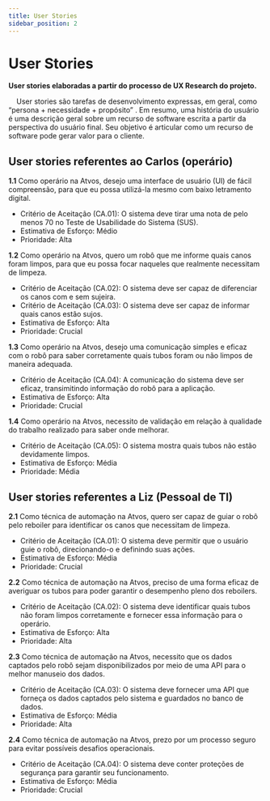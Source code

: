 ```yaml
---
title: User Stories
sidebar_position: 2
---
```


# User Stories

**User stories elaboradas a partir do processo de UX Research do projeto.**

&nbsp;&nbsp;&nbsp;&nbsp;User stories são tarefas de desenvolvimento expressas, em geral, como “persona + necessidade + propósito” . Em resumo, uma história do usuário é uma descrição geral sobre um recurso de software escrita a partir da perspectiva do usuário final. Seu objetivo é articular como um recurso de software pode gerar valor para o cliente.

## User stories referentes ao Carlos (operário)

**1.1** Como operário na Atvos, desejo uma interface de usuário (UI) de fácil compreensão, para que eu possa utilizá-la mesmo com baixo letramento digital.
- Critério de Aceitação (CA.01): O sistema deve tirar uma nota de pelo menos 70 no Teste de Usabilidade do Sistema (SUS).
- Estimativa de Esforço: Médio
- Prioridade: Alta

**1.2** Como operário na Atvos, quero um robô que me informe quais canos foram limpos, para que eu possa focar naqueles que realmente necessitam de limpeza. 
- Critério de Aceitação (CA.02): O sistema deve ser capaz de diferenciar os canos com e sem sujeira.
- Critério de Aceitação (CA.03): O sistema deve ser capaz de informar quais canos estão sujos.
- Estimativa de Esforço: Alta
- Prioridade: Crucial

**1.3** Como operário na Atvos, desejo uma comunicação simples e eficaz com o robô para saber corretamente quais tubos foram ou não limpos de maneira adequada.
- Critério de Aceitação (CA.04): A comunicação do sistema deve ser eficaz, transimitindo informação do robô para a aplicação.
- Estimativa de Esforço: Alta
- Prioridade: Crucial

**1.4** Como operário na Atvos, necessito de validação em relação à qualidade do trabalho realizado para saber onde melhorar.
- Critério de Aceitação (CA.05): O sistema mostra quais tubos não estão devidamente limpos.
- Estimativa de Esforço: Média
- Prioridade: Média

## User stories referentes a Liz (Pessoal de TI)

**2.1** Como técnica de automação na Atvos, quero ser capaz de guiar o robô pelo reboiler para identificar os canos que necessitam de limpeza.
- Critério de Aceitação (CA.01): O sistema deve permitir que o usuário guie o robô, direcionando-o e definindo suas ações. 
- Estimativa de Esforço: Média
- Prioridade: Crucial

**2.2** Como técnica de automação na Atvos, preciso de uma forma eficaz de averiguar os tubos para poder garantir o desempenho pleno dos reboilers.
- Critério de Aceitação (CA.02): O sistema deve identificar quais tubos não foram limpos corretamente e fornecer essa informação para o operário.
- Estimativa de Esforço: Alta
- Prioridade: Alta

**2.3** Como técnica de automação na Atvos, necessito que os dados captados pelo robô sejam disponibilizados por meio de uma API para o melhor manuseio dos dados. 
- Critério de Aceitação (CA.03): O sistema deve fornecer uma API que forneça os dados captados pelo sistema e guardados no banco de dados.
- Estimativa de Esforço: Média
- Prioridade: Alta

**2.4** Como técnica de automação na Atvos, prezo por um processo seguro para evitar possíveis desafios operacionais.
- Critério de Aceitação (CA.04): O sistema deve conter proteções de segurança para garantir seu funcionamento.
- Estimativa de Esforço: Média
- Prioridade: Crucial